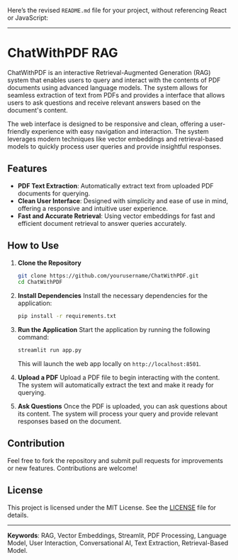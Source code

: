 Here’s the revised `README.md` file for your project, without referencing React or JavaScript:

---

# ChatWithPDF RAG

ChatWithPDF is an interactive Retrieval-Augmented Generation (RAG) system that enables users to query and interact with the contents of PDF documents using advanced language models. The system allows for seamless extraction of text from PDFs and provides a  interface that allows users to ask questions and receive relevant answers based on the document's content.

The web interface is designed to be responsive and clean, offering a user-friendly experience with easy navigation and interaction. The system leverages modern techniques like vector embeddings and retrieval-based models to quickly process user queries and provide insightful responses.

## Features

* **PDF Text Extraction**: Automatically extract text from uploaded PDF documents for querying.
* **Clean User Interface**: Designed with simplicity and ease of use in mind, offering a responsive and intuitive user experience.
* **Fast and Accurate Retrieval**: Using vector embeddings for fast and efficient document retrieval to answer queries accurately.

## How to Use

1. **Clone the Repository**

   ```bash
   git clone https://github.com/yourusername/ChatWithPDF.git
   cd ChatWithPDF
   ```

2. **Install Dependencies**
   Install the necessary dependencies for the application:

   ```bash
   pip install -r requirements.txt
   ```

3. **Run the Application**
   Start the application by running the following command:

   ```bash
   streamlit run app.py
   ```

   This will launch the web app locally on `http://localhost:8501`.

4. **Upload a PDF**
   Upload a PDF file to begin interacting with the content. The system will automatically extract the text and make it ready for querying.

5. **Ask Questions**
   Once the PDF is uploaded, you can ask questions about its content. The system will process your query and provide relevant responses based on the document.

## Contribution

Feel free to fork the repository and submit pull requests for improvements or new features. Contributions are welcome!

## License

This project is licensed under the MIT License. See the [LICENSE](LICENSE) file for details.

---

**Keywords**: RAG, Vector Embeddings, Streamlit, PDF Processing, Language Model, User Interaction, Conversational AI, Text Extraction, Retrieval-Based Model.
